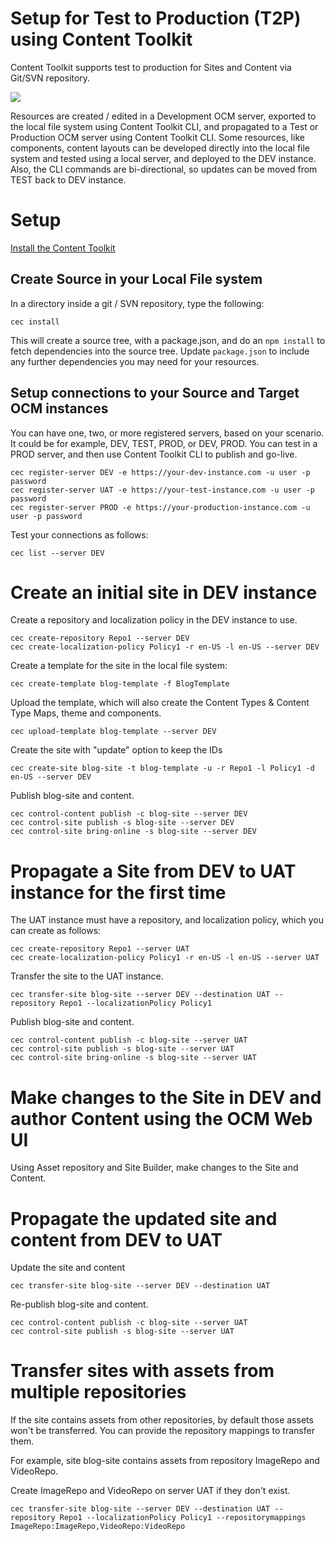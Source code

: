 # Setup for Test to Production (T2P) using Content Toolkit
Content Toolkit supports test to production for Sites and Content via Git/SVN repository.

![](https://github.com/oracle/content-and-experience-toolkit/blob/master/sites/doc/images/T2P-Graphic.jpg?raw=true)

Resources are created / edited in a Development OCM server, exported to the local file system using Content Toolkit CLI, and propagated to a Test or Production OCM server using Content Toolkit CLI.
Some resources, like components, content layouts can be developed directly into the local file system and tested using a local server, and deployed to the DEV instance.  Also, the CLI commands are bi-directional, so updates can be moved from TEST back to DEV instance. 

# Setup
[Install the Content Toolkit](../README.MD)
## Create Source in your Local File system
In a directory inside a git / SVN repository, type the following:

```
cec install
```

This will create a source tree, with a package.json, and do an `npm install` to fetch dependencies into the source tree.  Update `package.json` to include any further dependencies you may need for your resources.

## Setup connections to your Source and Target OCM instances
You can have one, two, or more registered servers, based on your scenario.  It could be for example, DEV, TEST, PROD, or DEV, PROD.  You can test in a PROD server, and then use Content Toolkit CLI to publish and go-live.

```
cec register-server DEV -e https://your-dev-instance.com -u user -p password
cec register-server UAT -e https://your-test-instance.com -u user -p password
cec register-server PROD -e https://your-production-instance.com -u user -p password
```

Test your connections as follows:

```
cec list --server DEV
```
# Create an initial site in DEV instance

Create a repository and localization policy in the DEV instance to use.

```
cec create-repository Repo1 --server DEV
cec create-localization-policy Policy1 -r en-US -l en-US --server DEV
```

Create a template for the site in the local file system:

```
cec create-template blog-template -f BlogTemplate
```

Upload the template, which will also create the Content Types & Content Type Maps, theme and components.

```
cec upload-template blog-template --server DEV
```

Create the site with "update" option to keep the IDs

```
cec create-site blog-site -t blog-template -u -r Repo1 -l Policy1 -d en-US --server DEV
```

Publish blog-site and content.

```
cec control-content publish -c blog-site --server DEV
cec control-site publish -s blog-site --server DEV
cec control-site bring-online -s blog-site --server DEV
```

# Propagate a Site from DEV to UAT instance for the first time

The UAT instance must have a repository, and localization policy, which you can create as follows:

```
cec create-repository Repo1 --server UAT
cec create-localization-policy Policy1 -r en-US -l en-US --server UAT
```

Transfer the site to the UAT instance. 

```
cec transfer-site blog-site --server DEV --destination UAT --repository Repo1 --localizationPolicy Policy1
```

Publish blog-site and content.

```
cec control-content publish -c blog-site --server UAT
cec control-site publish -s blog-site --server UAT
cec control-site bring-online -s blog-site --server UAT
```

# Make changes to the Site in DEV and author Content using the OCM Web UI
Using Asset repository and Site Builder, make changes to the Site and Content.

# Propagate the updated site and content from DEV to UAT 

Update the site and content

```
cec transfer-site blog-site --server DEV --destination UAT 
```

Re-publish blog-site and content.

```
cec control-content publish -c blog-site --server UAT
cec control-site publish -s blog-site --server UAT
```

# Transfer sites with assets from multiple repositories

If the site contains assets from other repositories, by default those assets won't be transferred. You can provide the repository mappings to transfer them.

For example, site blog-site contains assets from repository ImageRepo and VideoRepo. 

Create ImageRepo and VideoRepo on server UAT if they don't exist.

```
cec transfer-site blog-site --server DEV --destination UAT --repository Repo1 --localizationPolicy Policy1 --repositorymappings ImageRepo:ImageRepo,VideoRepo:VideoRepo
```




